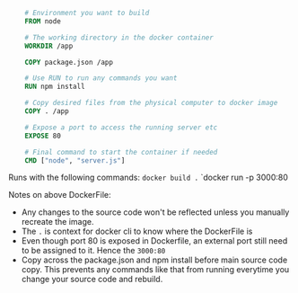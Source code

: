 ```dockerfile
	# Environment you want to build
	FROM node 

	# The working directory in the docker container
	WORKDIR /app

	COPY package.json /app

	# Use RUN to run any commands you want
	RUN npm install

	# Copy desired files from the physical computer to docker image
	COPY . /app

	# Expose a port to access the running server etc
	EXPOSE 80

	# Final command to start the container if needed
	CMD ["node", "server.js"]
```

Runs with the following commands:
`docker build .`
`docker run -p 3000:80 <ID from above>

Notes on above DockerFile:
- Any changes to the source code won't be reflected unless you manually recreate the image.
- The `.` is context for docker cli to know where the DockerFile is
- Even though port 80 is exposed in Dockerfile, an external port still need to be assigned to it. Hence the `3000:80`
- Copy across the package.json and npm install before main source code copy. This prevents any commands like that from running everytime you change your source code and rebuild.
